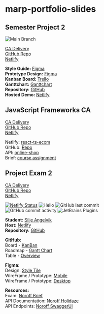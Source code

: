 # marp-portfolio-slides

## Semester Project 2

![Main Branch](https://github.com/github/docs/actions/workflows/main.yml/badge.svg?branch=main)  

[CA Delivery](https://lms.noroff.no/mod/assign/view.php?id=83437)  
[GitHub Repo](https://github.com/siljeangelvik/semesterproject2)  
[Netlify](https://silje-semesterproject2.netlify.app/)

**Style Guide:** [Figma](https://www.figma.com/file/Ulp9wwN9k2owtTji6ksOHh/Semester-Project-2?node-id=0%3A1&t=IKxYWfv45f12mj2z-1)    
**Prototype Design:** [Figma](https://www.figma.com/proto/Ulp9wwN9k2owtTji6ksOHh/Semester-Project-2?node-id=0%3A1&scaling=scale-down&page-id=0%3A1&starting-point-node-id=1%3A3)    
**Kanban Board:** [Trello](https://trello.com/b/BqgXk4Ij/semester-project-2)  
**Ganttchart:** [Ganttchart](https://silje-semesterproject2.netlify.app/gantt/index.html)    
**Repository:** [GitHub](https://github.com/siljeangelvik/semesterproject2)  
**Hosted Demo:** [Netlify](https://silje-semesterproject2.netlify.app/)

## JavaScript Frameworks CA

[CA Delivery](https://lms.noroff.no/mod/assign/view.php?id=83441)  
[GitHub Repo](https://github.com/siljeangelvik/react-ts-shopping-cart)  
[Netlify](https://react-ts-ecom-cart.netlify.app/)

Netlify: [react-ts-ecom](https://react-ts-ecom-cart.netlify.app/)  
GitHub: [Repo](https://github.com/siljeangelvik/react-ts-shopping-cart)  
API: [online-shop](https://api.noroff.dev/api/v1/online-shop)  
Brief: [course assignment](https://content.noroff.dev/front-end-frameworks/ca.html)

## Project Exam 2

[CA Delivery](https://lms.noroff.no/mod/assign/view.php?id=83438)  
[GitHub Repo](https://github.com/siljeangelvik/react-antd-holidaze-exam)  
[Netlify](https://exam-holidaze.netlify.app/)  

[![Netlify Status](https://api.netlify.com/api/v1/badges/39caaf7a-be52-4896-87a3-0ecf29d801f8/deploy-status)](https://app.netlify.com/sites/exam-holidaze/deploys)
![Hello](https://img.shields.io/static/v1?label=exam&message=holidaze&color=orange)
![GitHub last commit](https://img.shields.io/github/last-commit/siljeangelvik/react-antd-holidaze-exam?&color=ff69b4)  
![GitHub commit activity](https://img.shields.io/github/commit-activity/w/siljeangelvik/react-antd-holidaze-exam?&color=blue)
![JetBrains Plugins](https://img.shields.io/jetbrains/plugin/r/rating/R4Intellij?&color=blueviolet)

**Student:** [Silje Angelvik](https://github.com/siljeangelvik)    
**Host:** [Netlify](https://exam-holidaze.netlify.app/)  
**Repository:** [GitHub](https://github.com/siljeangelvik/react-antd-holidaze-exam)

**GitHub:**  
Board - [KanBan](https://github.com/users/siljeangelvik/projects/1/views/2)   
Roadmap - [Gantt Chart](https://github.com/users/siljeangelvik/projects/1/views/3)  
Table - [Overview](https://github.com/users/siljeangelvik/projects/1/views/4)

**Figma:**   
Design: [Style Tile](https://www.figma.com/file/0rgZXLdgoNZuJTmYoTV9MA/Holidaze-Venue-Manager-UI?type=design&node-id=30-1568&t=K92xt7vpIrkLTIzI-0)    
WireFrame / Prototype: [Mobile](https://www.figma.com/file/0rgZXLdgoNZuJTmYoTV9MA/Holidaze-Venue-Manager-UI?type=design&node-id=5-911&t=xkqBhFw0ewmxhreV-0)        
WireFrame / Prototype: [Desktop](https://www.figma.com/file/0rgZXLdgoNZuJTmYoTV9MA/Holidaze-Venue-Manager-UI?type=design&node-id=36-1086&t=i0IMM4amVObPEwpw-0)

**Resources:**  
Exam: [Noroff Brief](https://content.noroff.dev/project-exam-2/brief.html)  
API Documentation:  [Noroff Holidaze](https://docs.noroff.dev/holidaze/venues)    
API Endpoints: [Noroff SwaggerUI](https://nf-api.onrender.com/docs/static/index.html#/)
